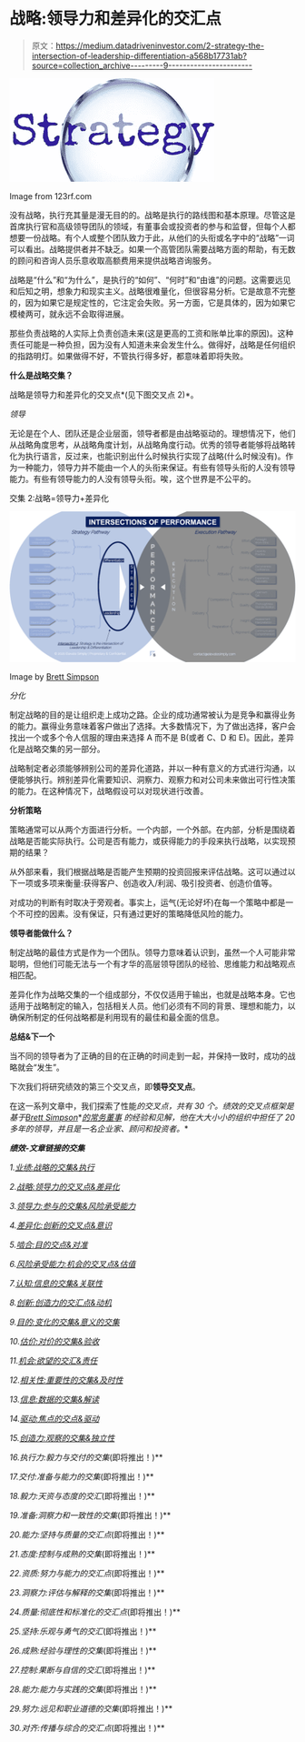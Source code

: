 # 战略:领导力和差异化的交汇点

> 原文：<https://medium.datadriveninvestor.com/2-strategy-the-intersection-of-leadership-differentiation-a568b17731ab?source=collection_archive---------9----------------------->

![](img/1ec36efaa614a6f45b79c32cbba9981b.png)

Image from 123rf.com

没有战略，执行充其量是漫无目的的。战略是执行的路线图和基本原理。尽管这是首席执行官和高级领导团队的领域，有董事会或投资者的参与和监督，但每个人都想要一份战略。有个人或整个团队致力于此，从他们的头衔或名字中的“战略”一词可以看出。战略提供者并不缺乏。如果一个高管团队需要战略方面的帮助，有无数的顾问和咨询人员乐意收取高额费用来提供战略咨询服务。

战略是“什么”和“为什么”，是执行的“如何”、“何时”和“由谁”的问题。这需要远见和后知之明，想象力和现实主义。战略很难量化，但很容易分析。它是故意不完整的，因为如果它是规定性的，它注定会失败。另一方面，它是具体的，因为如果它模棱两可，就永远不会取得进展。

那些负责战略的人实际上负责创造未来(这是更高的工资和账单比率的原因)。这种责任可能是一种负担，因为没有人知道未来会发生什么。做得好，战略是任何组织的指路明灯。如果做得不好，不管执行得多好，都意味着即将失败。

**什么是战略交集？**

战略是领导力和差异化的交叉点*(见下图交叉点 2)*。

*领导*

无论是在个人、团队还是企业层面，领导者都是由战略驱动的。理想情况下，他们从战略角度思考，从战略角度计划，从战略角度行动。优秀的领导者能够将战略转化为执行语言，反过来，也能识别出什么时候执行实现了战略(什么时候没有)。作为一种能力，领导力并不能由一个人的头衔来保证。有些有领导头衔的人没有领导能力。有些有领导能力的人没有领导头衔。唉，这个世界是不公平的。

交集 2:战略=领导力+差异化

![](img/00c65135ecd5cfb99b379f29ebff9a7f.png)

Image by [Brett Simpson](https://medium.com/u/191cf90a65d7?source=post_page-----a568b17731ab--------------------------------)

*分化*

制定战略的目的是让组织走上成功之路。企业的成功通常被认为是竞争和赢得业务的能力。赢得业务意味着客户做出了选择。大多数情况下，为了做出选择，客户会找出一个或多个令人信服的理由来选择 A 而不是 B(或者 C、D 和 E)。因此，差异化是战略交集的另一部分。

战略制定者必须能够辨别公司的差异化道路，并以一种有意义的方式进行沟通，以便能够执行。辨别差异化需要知识、洞察力、观察力和对公司未来做出可行性决策的能力。在这种情况下，战略假设可以对现状进行改善。

**分析策略**

策略通常可以从两个方面进行分析。一个内部，一个外部。在内部，分析是围绕着战略是否能实际执行。公司是否有能力，或获得能力的手段来执行战略，以实现预期的结果？

从外部来看，我们根据战略是否能产生预期的投资回报来评估战略。这可以通过以下一项或多项来衡量:获得客户、创造收入/利润、吸引投资者、创造价值等。

对成功的判断有时取决于旁观者。事实上，运气(无论好坏)在每一个策略中都是一个不可控的因素。没有保证，只有通过更好的策略降低风险的能力。

**领导者能做什么？**

制定战略的最佳方式是作为一个团队。领导力意味着认识到，虽然一个人可能非常聪明，但他们可能无法与一个有才华的高层领导团队的经验、思维能力和战略观点相匹配。

差异化作为战略交集的一个组成部分，不仅仅适用于输出，也就是战略本身。它也适用于战略制定的输入，包括相关人员。他们必须有不同的背景、理想和能力，以确保所制定的任何战略都是利用现有的最佳和最全面的信息。

**总结&下一个**

当不同的领导者为了正确的目的在正确的时间走到一起，并保持一致时，成功的战略就会“发生”。

下次我们将研究绩效的第三个交叉点，即**领导交叉点**。

在这一系列文章中，我们探索了性能*的交叉点，共有 30 个。*绩效的交叉点*框架是基于*[*Brett Simpson*](https://www.linkedin.com/in/brettjsimpson/)*[*的常务董事*](https://www.linkedin.com/company/elevatesimply/) *的经验和见解，他在大大小小的组织中担任了 20 多年的领导，并且是一名企业家、顾问和投资者。**

***绩效-文章链接的交集***

*1.[业绩:战略的交集&执行](https://medium.com/the-innovation/1-performance-the-intersection-of-strategy-execution-2bf06329f8d4)*

*2.[战略:领导力的交叉点&差异化](https://medium.com/the-innovation/2-strategy-the-intersection-of-leadership-differentiation-a568b17731ab)*

*3.[领导力:参与的交集&风险承受能力](https://medium.com/the-innovation/3-leadership-the-intersection-of-engagement-risk-tolerance-f8c887e6c1d3)*

*4.[差异化:创新的交叉点&意识](https://medium.com/@brettjsimpson/4-differentiation-the-intersection-of-innovation-awareness-a21d053ecf12)*

*5.[啮合:目的交点&对准](https://medium.com/@brettjsimpson/5-engagement-the-intersection-of-purpose-alignment-953747437c26)*

*6.[风险承受能力:机会的交叉点&估值](https://medium.com/@brettjsimpson/6-risk-tolerance-the-intersection-of-opportunity-valuation-29cf4d9a0ac)*

*7.[认知:信息的交集&关联性](https://medium.com/@brettjsimpson/7-awareness-the-intersection-of-information-relevance-f0fd5322bcb7)*

*8.[创新:创造力的交汇点&动机](https://medium.com/@brettjsimpson/8-innovation-the-intersection-of-creativity-motivation-7c1a12e0d5e2)*

*9.[目的:变化的交集&意义的交集](https://medium.com/@brettjsimpson/9-purpose-the-intersection-of-change-meaningfulness-9f12b0153e1)*

*10.[估价:对价的交集&验收](https://medium.com/@brettjsimpson/valuation-the-intersection-of-consideration-acceptance-eebe7b15e763)*

*11.[机会:欲望的交汇&责任](https://medium.com/the-innovation/opportunity-the-intersection-of-desire-accountability-7e81adb1e195)*

*12.[相关性:重要性的交集&及时性](https://medium.com/@brettjsimpson/relevance-the-intersection-of-importance-timeliness-56cc748eb066)*

*13.[信息:数据的交集&解读](https://medium.com/@brettjsimpson/information-the-intersection-of-data-interpretation-62acc94ba8bf)*

*14.[驱动:焦点的交点&驱动](https://medium.com/@brettjsimpson/14-motivation-the-intersection-of-focus-drive-d9ebd3ca9951)*

*15.[创造力:观察的交集&独立性](https://medium.com/@brettjsimpson/15-creativity-the-intersection-of-observation-independence-57f7294acb2b)*

*16.执行力:毅力与交付的交集*(即将推出！)**

*17.交付:准备与能力的交集*(即将推出！)**

*18.毅力:天资与态度的交汇*(即将推出！)**

*19.准备:洞察力和一致性的交集*(即将推出！)**

*20.能力:坚持与质量的交汇点*(即将推出！)**

*21.态度:控制与成熟的交集*(即将推出！)**

*22.资质:努力与能力的交汇点*(即将推出！)**

*23.洞察力:评估与解释的交集*(即将推出！)**

*24.质量:彻底性和标准化的交汇点*(即将推出！)**

*25.坚持:乐观与勇气的交汇*(即将推出！)**

*26.成熟:经验与理性的交集*(即将推出！)**

*27.控制:果断与自信的交汇*(即将推出！)**

*28.能力:能力与实践的交集*(即将推出！)**

*29.努力:远见和职业道德的交集*(即将推出！)**

*30.对齐:传播与综合的交汇点*(即将推出！)**